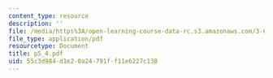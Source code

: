 ```yaml
---
content_type: resource
description: ''
file: /media/https%3A/open-learning-course-data-rc.s3.amazonaws.com/3-064-polymer-engineering-fall-2003/55c3d984d1e20a24791ff11e6227c138_p5_4.pdf
file_type: application/pdf
resourcetype: Document
title: p5_4.pdf
uid: 55c3d984-d1e2-0a24-791f-f11e6227c138
---
```

